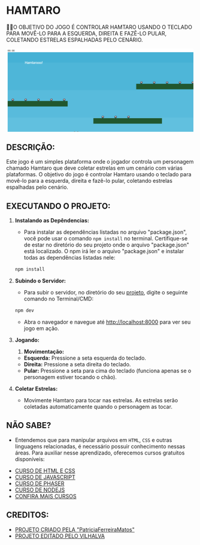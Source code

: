 # HAMTARO
👨‍🏫O OBJETIVO DO JOGO É CONTROLAR HAMTARO USANDO O TECLADO PARA MOVÊ-LO PARA A ESQUERDA, DIREITA E FAZÊ-LO PULAR, COLETANDO ESTRELAS ESPALHADAS PELO CENÁRIO.

<img src="FOTO.png" align="center" width="500"> <br> 

## DESCRIÇÃO:
Este jogo é um simples plataforma onde o jogador controla um personagem chamado Hamtaro que deve coletar estrelas em um cenário com várias plataformas. O objetivo do jogo é controlar Hamtaro usando o teclado para movê-lo para a esquerda, direita e fazê-lo pular, coletando estrelas espalhadas pelo cenário.

## EXECUTANDO O PROJETO:
1. **Instalando as Depêndencias:**
   - Para instalar as dependências listadas no arquivo "package.json", você pode usar o comando `npm install` no terminal. Certifique-se de estar no diretório do seu projeto onde o arquivo "package.json" está localizado. O npm irá ler o arquivo "package.json" e instalar todas as dependências listadas nele:

   ```bash
   npm install
   ```

2. **Subindo o Servidor:**
   - Para subir o servidor, no diretório do seu [projeto](./CODIGO/), digite o seguinte comando no Terminal/CMD:
   ```bash
   npm dev
   ```

   - Abra o navegador e navegue até [http://localhost:8000](http://localhost:8000) para ver seu jogo em ação.

3. **Jogando:**
   1. **Movimentação:**
   - **Esquerda:** Pressione a seta esquerda do teclado.
   - **Direita:** Pressione a seta direita do teclado.
   - **Pular:** Pressione a seta para cima do teclado (funciona apenas se o personagem estiver tocando o chão).

2. **Coletar Estrelas:**
   - Movimente Hamtaro para tocar nas estrelas. As estrelas serão coletadas automaticamente quando o personagem as tocar.

## NÃO SABE?
- Entendemos que para manipular arquivos em `HTML`, `CSS` e outras linguagens relacionadas, é necessário possuir conhecimento nessas áreas. Para auxiliar nesse aprendizado, oferecemos cursos gratuitos disponíveis:
* [CURSO DE HTML E CSS](https://github.com/VILHALVA/CURSO-DE-HTML-E-CSS)
* [CURSO DE JAVASCRIPT](https://github.com/VILHALVA/CURSO-DE-JAVASCRIPT)
* [CURSO DE PHASER](https://github.com/VILHALVA/CURSO-DE-PHASER)
* [CURSO DE NODEJS](https://github.com/VILHALVA/CURSO-DE-NODEJS)
* [CONFIRA MAIS CURSOS](https://github.com/VILHALVA?tab=repositories&q=+topic:CURSO)

## CREDITOS:
- [PROJETO CRIADO PELA "PatriciaFerreiraMatos"](https://github.com/PatriciaFerreiraMatos/JogoJS)
- [PROJETO EDITADO PELO VILHALVA](https://github.com/VILHALVA)




